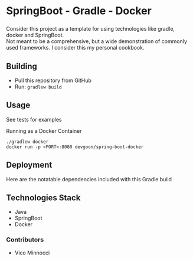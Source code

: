 # SpringBoot - Gradle - Docker
### 

Consider this project as a template for using technologies like gradle, docker and SpringBoot.  
Not meant to be a comprehensive, but a wide demonstration of commonly used frameworks.  I consider this my personal cookbook.
 
## Building

* Pull this repository from GitHub
* Run: `gradlew build`

## Usage
See tests for examples

Running as a Docker Container
```
./gradlew docker
docker run -p <PORT>:8080 devgoon/spring-boot-docker
```

## Deployment

Here are the notatable dependencies included with this Gradle build
## Technologies Stack
* Java
* SpringBoot
* Docker

### Contributors ###
* Vico Minnocci
